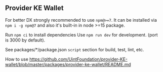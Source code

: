 ## Provider KE Wallet

For better DX strongly recommended to use `npm@>=7`.
It can be installed via `npm i -g npm@7` and also it's built-in in node >=15 package.

Run `npm ci` to install dependencies
Use `npm run dev` for development. (port is 3000 by default).

See packages/*/package.json `script` section for build, test, lint, etc.

How to use <https://github.com/UintFoundation/provider-KE-wallet/blob/master/packages/provider-ke-wallet/README.md>
